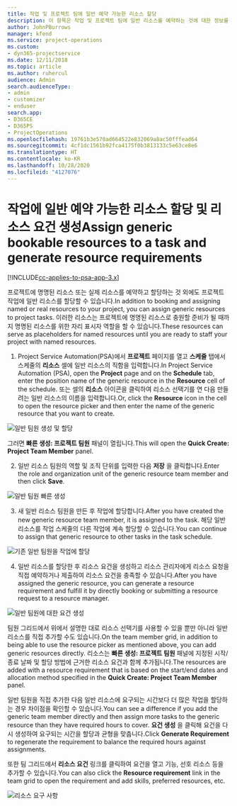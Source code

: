 ```yaml
---
title: 작업 및 프로젝트 팀에 일반 예약 가능한 리소스 할당
description: 이 항목은 작업 및 프로젝트 팀에 일반 리소스를 예약하는 것에 대한 정보를 제공합니다.
author: JohnPBurrows
manager: kfend
ms.service: project-operations
ms.custom:
- dyn365-projectservice
ms.date: 12/11/2018
ms.topic: article
ms.author: ruhercul
audience: Admin
search.audienceType:
- admin
- customizer
- enduser
search.app:
- D365CE
- D365PS
- ProjectOperations
ms.openlocfilehash: 19761b3e570ad664522e832069a8ac50fffead64
ms.sourcegitcommit: 4cf1dc1561b92fca4175f0b3813133c5e63ce8e6
ms.translationtype: HT
ms.contentlocale: ko-KR
ms.lasthandoff: 10/28/2020
ms.locfileid: "4127076"
---
```

# <a name="assign-generic-bookable-resources-to-a-task-and-generate-resource-requirements"></a><span data-ttu-id="e3495-103">작업에 일반 예약 가능한 리소스 할당 및 리소스 요건 생성</span><span class="sxs-lookup"><span data-stu-id="e3495-103">Assign generic bookable resources to a task and generate resource requirements</span></span> 

[!INCLUDE[cc-applies-to-psa-app-3.x](../includes/cc-applies-to-psa-app-3x.md)]

<span data-ttu-id="e3495-104">프로젝트에 명명된 리소스 또는 실제 리소스를 예약하고 할당하는 것 외에도 프로젝트 작업에 일반 리소스를 할당할 수 있습니다.</span><span class="sxs-lookup"><span data-stu-id="e3495-104">In addition to booking and assigning named or real resources to your project, you can assign generic resources to project tasks.</span></span> <span data-ttu-id="e3495-105">이러한 리소스는 프로젝트에 명명된 리소스로 충원할 준비가 될 때까지 명명된 리소스를 위한 자리 표시자 역할을 할 수 있습니다.</span><span class="sxs-lookup"><span data-stu-id="e3495-105">These resources can serve as placeholders for named resources until you are ready to staff your project with named resources.</span></span> 

1. <span data-ttu-id="e3495-106">Project Service Automation(PSA)에서 **프로젝트** 페이지를 열고 **스케줄** 탭에서 스케줄의 **리소스** 셀에 일반 리소스의 직함을 입력합니다.</span><span class="sxs-lookup"><span data-stu-id="e3495-106">In Project Service Automation (PSA), open the **Project** page and on the **Schedule** tab, enter the position name of the generic resource in the **Resource** cell of the schedule.</span></span> <span data-ttu-id="e3495-107">또는 셀의 **리소스** 아이콘을 클릭하여 리소스 선택기를 연 다음 만들려는 일반 리소스의 이름을 입력합니다.</span><span class="sxs-lookup"><span data-stu-id="e3495-107">Or, click the **Resource** icon in the cell to open the resource picker and then enter the name of the generic resource that you want to create.</span></span>

![일반 팀원 생성 및 할당](media/RM-how-to-9.png)

<span data-ttu-id="e3495-109">그러면 **빠른 생성: 프로젝트 팀원** 패널이 열립니다.</span><span class="sxs-lookup"><span data-stu-id="e3495-109">This will open the **Quick Create: Project Team Member** panel.</span></span> 

2. <span data-ttu-id="e3495-110">일반 리소스 팀원의 역할 및 조직 단위를 입력한 다음 **저장** 을 클릭합니다.</span><span class="sxs-lookup"><span data-stu-id="e3495-110">Enter the role and organization unit of the generic resource team member and then click **Save**.</span></span>

![일반 팀원 빠른 생성](media/RM-how-to-10.png)

3. <span data-ttu-id="e3495-112">새 일반 리소스 팀원을 만든 후 작업에 할당합니다.</span><span class="sxs-lookup"><span data-stu-id="e3495-112">After you have created the new generic resource team member, it is assigned to the task.</span></span> <span data-ttu-id="e3495-113">해당 일반 리소스를 작업 스케줄의 다른 작업에 계속 할당할 수 있습니다.</span><span class="sxs-lookup"><span data-stu-id="e3495-113">You can continue to assign that generic resource to other tasks in the task schedule.</span></span>

![기존 일반 팀원을 작업에 할당](media/RM-how-to-11.png)

4. <span data-ttu-id="e3495-115">일반 리소스를 할당한 후 리소스 요건을 생성하고 리소스 관리자에게 리소스 요청을 직접 예약하거나 제출하여 리소스 요건을 충족할 수 있습니다.</span><span class="sxs-lookup"><span data-stu-id="e3495-115">After you have assigned the generic resource, you can generate a resource requirement and fulfill it by directly booking or submitting a resource request to a resource manager.</span></span>

![일반 팀원에 대한 요건 생성](media/RM-how-to-12.png)

<span data-ttu-id="e3495-117">팀원 그리드에서 위에서 설명한 대로 리소스 선택기를 사용할 수 있을 뿐만 아니라 일반 리소스를 직접 추가할 수도 있습니다.</span><span class="sxs-lookup"><span data-stu-id="e3495-117">On the team member grid, in addition to being able to use the resource picker as mentioned above, you can add generic resources directly.</span></span> <span data-ttu-id="e3495-118">리소스는 **빠른 생성: 프로젝트 팀원** 패널에 지정된 시작/종료 날짜 및 할당 방법에 근거한 리소스 요건과 함께 추가됩니다.</span><span class="sxs-lookup"><span data-stu-id="e3495-118">The resources are added with a resource requirement that is based on the start/end dates and allocation method specified in the **Quick Create: Project Team Member** panel.</span></span>

<span data-ttu-id="e3495-119">일반 팀원을 직접 추가한 다음 일반 리소스에 요구되는 시간보다 더 많은 작업을 할당하는 경우 차이점을 확인할 수 있습니다.</span><span class="sxs-lookup"><span data-stu-id="e3495-119">You can see a difference if you add the generic team member directly and then assign more tasks to the generic resource than they have required hours to cover.</span></span> <span data-ttu-id="e3495-120">**요건 생성** 을 클릭해 요건을 다시 생성하여 요구되는 시간을 할당과 균형을 맞춥니다.</span><span class="sxs-lookup"><span data-stu-id="e3495-120">Click **Generate Requirement** to regenerate the requirement to balance the required hours against assignments.</span></span>

<span data-ttu-id="e3495-121">또한 팀 그리드에서 **리소스 요건** 링크를 클릭하여 요건을 열고 기능, 선호 리소스 등을 추가할 수 있습니다.</span><span class="sxs-lookup"><span data-stu-id="e3495-121">You can also click the **Resource requirement** link in the team grid to open the requirement and add skills, preferred resources, etc.</span></span>

![리소스 요구 사항](media/RM-how-to-13.png)

